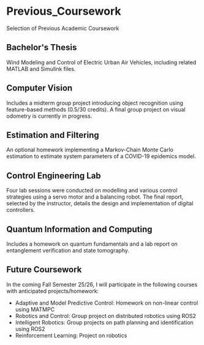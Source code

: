 # Previous_Coursework
Selection of Previous Academic Coursework

## Bachelor's Thesis
Wind Modeling and Control of Electric Urban Air Vehicles, including related MATLAB and Simulink files.


## Computer Vision
Includes a midterm group project introducing object recognition using feature-based methods (0.5/30 credits). A final group project on visual odometry is currently in progress.

## Estimation and Filtering
An optional homework implementing a Markov-Chain Monte Carlo estimation to estimate system parameters of a COVID-19 epidemics model.


## Control Engineering Lab
Four lab sessions were conducted on modelling and various control strategies using a servo motor and a balancing robot. The final report, selected by the instructor, details the design and implementation of digital controllers.


## Quantum Information and Computing
Includes a homework on quantum fundamentals and a lab report on entanglement verification and state tomography.


## Future Coursework
In the coming Fall Semester 25/26, I will participate in the following courses with anticipated projects/homework:
- Adaptive and Model Predictive Control: Homework on non-linear control using MATMPC
- Robotics and Control: Group project on distributed robotics using ROS2
- Intelligent Robotics: Group projects on path planning and identification using ROS2
- Reinforcement Learning: Project on robotics
